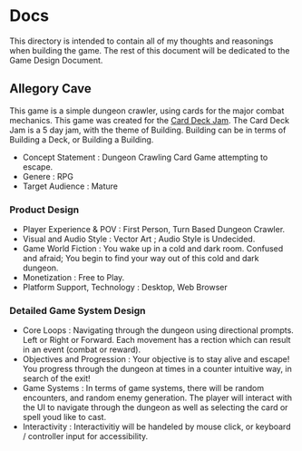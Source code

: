 # Docs

This directory is intended to contain all of my thoughts and reasonings when building the game. The rest of this document will be dedicated to the Game Design Document.

## Allegory Cave

This game is a simple dungeon crawler, using cards for the major combat mechanics. This game was created for the [Card Deck Jam](https://itch.io/jam/card-deck-jam). The Card Deck Jam is a 5 day jam, with the theme of Building. Building can be in terms of Building a Deck, or Building a Building.

- Concept Statement : Dungeon Crawling Card Game attempting to escape.
- Genere : RPG
- Target Audience : Mature


### Product Design

- Player Experience & POV : First Person, Turn Based Dungeon Crawler.
- Visual and Audio Style : Vector Art ; Audio Style is Undecided.
- Game World Fiction : You wake up in a cold and dark room. Confused and afraid; You begin to find your way out of this cold and dark dungeon.
- Monetization : Free to Play.
- Platform Support, Technology : Desktop, Web Browser

### Detailed Game System Design

- Core Loops : Navigating through the dungeon using directional prompts. Left or Right or Forward. Each movement has a rection which can result in an event (combat or reward).
- Objectives and Progression : Your objective is to stay alive and escape! You progress through the dungeon at times in a counter intuitive way, in search of the exit! 
- Game Systems : In terms of game systems, there will be random encounters, and random enemy generation. The player will interact with the UI to navigate through the dungeon as well as selecting the card or spell youd like to cast.
- Interactivity : Interactivitiy will be handeled by mouse click, or keyboard / controller input for accessibility.